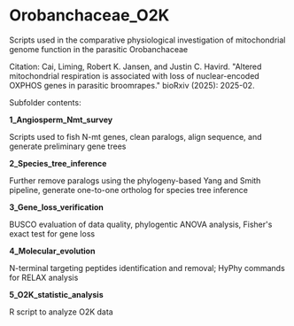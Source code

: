 # Orobanchaceae_O2K
Scripts used in the comparative physiological investigation of mitochondrial genome function in the parasitic Orobanchaceae

Citation: Cai, Liming, Robert K. Jansen, and Justin C. Havird. "Altered mitochondrial respiration is associated with loss of nuclear-encoded OXPHOS genes in parasitic broomrapes." bioRxiv (2025): 2025-02.

Subfolder contents:

**1_Angiosperm_Nmt_survey**

Scripts used to fish N-mt genes, clean paralogs, align sequence, and generate preliminary gene trees 
	
**2_Species_tree_inference**

Further remove paralogs using the phylogeny-based Yang and Smith pipeline, generate one-to-one ortholog for species tree inference 

**3_Gene_loss_verification**

BUSCO evaluation of data quality, phylogentic ANOVA analysis, Fisher's exact test for gene loss

**4_Molecular_evolution**

N-terminal targeting peptides identification and removal; HyPhy commands for RELAX analysis
	
**5_O2K_statistic_analysis**

R script to analyze O2K data
